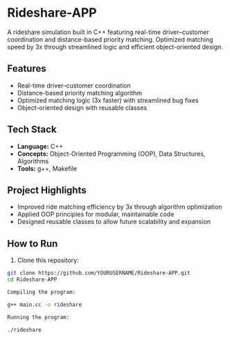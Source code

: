 # Rideshare-APP
A rideshare simulation built in C++ featuring real-time driver–customer coordination and distance-based priority matching. Optimized matching speed by 3x through streamlined logic and efficient object-oriented design.

## Features
- Real-time driver–customer coordination  
- Distance-based priority matching algorithm  
- Optimized matching logic (3x faster) with streamlined bug fixes  
- Object-oriented design with reusable classes
  
## Tech Stack
- **Language:** C++  
- **Concepts:** Object-Oriented Programming (OOP), Data Structures, Algorithms  
- **Tools:** g++, Makefile
  
## Project Highlights
- Improved ride matching efficiency by 3x through algorithm optimization  
- Applied OOP principles for modular, maintainable code  
- Designed reusable classes to allow future scalability and expansion  

## How to Run
1. Clone this repository:
```bash
git clone https://github.com/YOURUSERNAME/Rideshare-APP.git
cd Rideshare-APP

Compiling the program:

g++ main.cc -o rideshare

Running the program:

./rideshare

